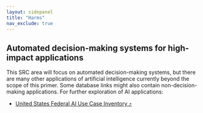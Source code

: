 ```yaml
---
layout: sidepanel
title: "Harms"
nav_exclude: true
---
```


## Automated decision-making systems for high-impact applications

This SRC area will focus on automated decision-making systems, but there are many other applications of artificial intelligence currently beyond the scope of this primer. Some database links might also contain non-decision-making applications. For further exploration of AI applications:

- <a href="https://ai.gov/ai-use-cases/" target="_blank">United States Federal AI Use Case Inventory ⤴ </a>
